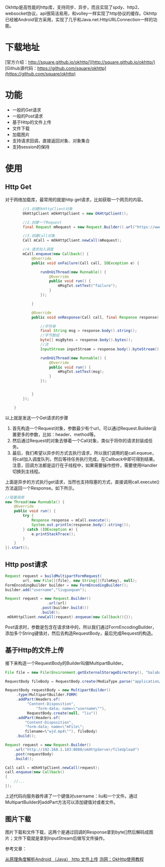 Okhttp是高性能的http库，支持同步、异步，而且实现了spdy、http2、websocket协议，api很简洁易用，和volley一样实现了http协议的缓存。Okhttp已经被Android官方采用，实现了几乎和Java.net.HttpURLConnection一样的功能。

# 下载地址

[官方介绍：http://square.github.io/okhttp/](http://square.github.io/okhttp/)
[Github源代码：https://github.com/square/okhttp](https://github.com/square/okhttp)

# 功能

-	一般的Get请求
-	一般的Post请求
-	基于Http的文件上传
-	文件下载
-	加载图片
-	支持请求回调，直接返回对象、对象集合
-	支持session的保持

# 使用

## Http Get

对于网络加载库，最常用的就是http get请求，比如获取一个网页的内容。

```Java
        //1.创建OkHttpClient对象
        OkHttpClient mOkHttpClient = new OkHttpClient();

        //2.创建一个Request
        final Request mRequest = new Request.Builder().url("https://www.baidu.com").build();

        //3.创建Call对象
        Call mCall = mOkHttpClient.newCall(mRequest);

        //4.请求加入调度
        mCall.enqueue(new Callback() {
            @Override
            public void onFailure(Call call, IOException e) {

                runOnUiThread(new Runnable() {
                    @Override
                    public void run() {
                        mMsgTxt.setText("failure");
                    }
                });

            }

            @Override
            public void onResponse(Call call, final Response response) throws IOException {

                //字符串
                final String msg = response.body().string();
                //字节数组
                byte[] msgBytes = response.body().bytes();
                //流
                InputStream inputStream = response.body().byteStream();

                runOnUiThread(new Runnable() {
                    @Override
                    public void run() {
                        mMsgTxt.setText(msg);
                    }
                });


            }
        });

    }


```
以上就是发送一个Get请求的步骤

1. 首先构造一个Request对象，参数最少有个url，可以通过Request.Builder设置更多的参数，比如：header、method等。
2. 然后通过Request的对象去够着一个Call对象，类似于将你的请求封装成任务。
3. 最后，我们希望以异步的方式去执行请求，所以我们调用的是call.equeue，将call加入调度队列，然后等待任务执行完成，在Callback中即可得到结果。注意，回调方法都是运行在子线程中，如果需要操作控件，需要使用Handler切换到主线程。

上面是异步的方式执行get请求，当然也支持阻塞的方式，直接调用call.execute()方法返回一个Response。如下所示。

```Java
//阻塞调用
new Thread(new Runnable() {
	@Override
	public void run() {
		try {
			Response response = mCall.execute();
			System.out.println(response.body().string());
		} catch (IOException e) {
			e.printStackTrace();
		}
	}
}).start();
```

## Http post请求

```Java
Request request = buildMultipartFormRequest(
        url, new File[]{file}, new String[]{fileKey}, null);
FormEncodingBuilder builder = new FormEncodingBuilder();   
builder.add("username","liuguoquan");

Request request = new Request.Builder()
                   .url(url)
                .post(builder.build())
                .build();
 mOkHttpClient.newCall(request).enqueue(new Callback(){});
```
Post请求时，参数是包含在请求体中的，所以我们通过FormEncodingBuilder，添加多个String键值对，然后去构造RequestBody，最后完成Request的构造。

## 基于Http的文件上传

接下来构造一个RequestBody的Builder叫做MultipartBuilder。

```Java
File file = new File(Environment.getExternalStorageDirectory(), "balabala.mp4");

RequestBody fileBody = RequestBody.create(MediaType.parse("application/octet-stream"), file);

RequestBody requestBody = new MultipartBuilder()
     .type(MultipartBuilder.FORM)
     .addPart(Headers.of(
          "Content-Disposition", 
              "form-data; name=\"username\""), 
          RequestBody.create(null, "liu"))
     .addPart(Headers.of(
         "Content-Disposition", 
         "form-data; name=\"mFile\"; 
         filename=\"wjd.mp4\""), fileBody)
     .build();

Request request = new Request.Builder()
    .url("http://192.168.1.103:8080/okHttpServer/fileUpload")
    .post(requestBody)
    .build();

Call call = mOkHttpClient.newCall(request);
call.enqueue(new Callback()
{
    //...
});
```
上述代码向服务器传递了一个键值对username：liu和一个文件。通过MultipartBuilder的addPart方法可以添加键值对或者文件。

## 图片下载

图片下载和文件下载，这两个是通过回调的Response拿到byte[]然后解码成图片；文件下载就是拿到InputStream后做写文件操作。

参考文章：

[从原理角度解析Android （Java） http 文件上传](http://blog.csdn.net/lmj623565791/article/details/23781773)
[泡网：OkHttp使用教程](http://www.jcodecraeer.com/a/anzhuokaifa/androidkaifa/2015/0106/2275.html)
